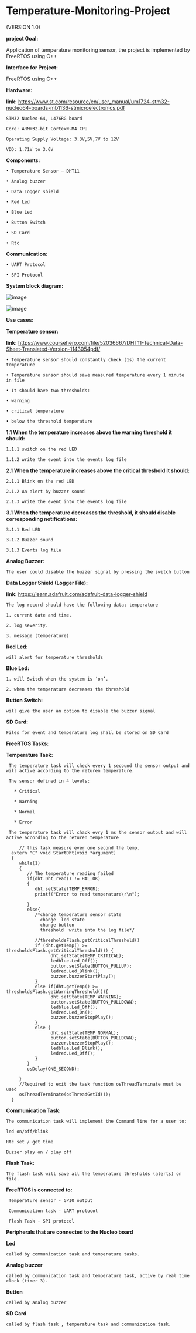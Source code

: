 # **Temperature-Monitoring-Project**
(VERSION 1.0)


**project Goal:**

   Application of temperature monitoring sensor, the project is implemented by FreeRTOS using C++ 

**Interface for Project:**

   FreeRTOS using C++

**Hardware:**
 
 **link:** https://www.st.com/resource/en/user_manual/um1724-stm32-nucleo64-boards-mb1136-stmicroelectronics.pdf

    STM32 Nucleo-64, L476RG board
    
    Core: ARM®32-bit Cortex®-M4 CPU

    Operating Supply Voltage: 3.3V,5V,7V to 12V
    
    VDD: 1.71V to 3.6V

**Components:**

    • Temperature Sensor – DHT11
    
    • Analog buzzer 
    
    • Data Logger shield
    
    • Red Led
    
    • Blue Led
    
    • Button Switch
    
    • SD Card
    
    • Rtc 
    
**Communication:**
    
    • UART Protocol 
    
    • SPI Protocol


**System block diagram:**
   
   ![image](https://user-images.githubusercontent.com/66781442/208040245-6057311c-868e-4bbb-8c60-e8e1728fae74.png)

   
   ![image](https://user-images.githubusercontent.com/66781442/208039832-db60c5b7-ced5-49cd-8d8e-0d2eac882905.png)



**Use cases:**

**Temperature sensor:**

**link:** https://www.coursehero.com/file/52036667/DHT11-Technical-Data-Sheet-Translated-Version-1143054pdf/ 

    • Temperature sensor should constantly check (1s) the current temperature
    
    • Temperature sensor should save measured temperature every 1 minute in file
    
    • It should have two thresholds:
    
    • warning
    
    • critical temperature
    
    • below the threshold temperature
    
**1.1 When the temperature increases above the warning threshold it should:**

    1.1.1 switch on the red LED

    1.1.2 write the event into the events log file

**2.1 When the temperature increases above the critical threshold it should:** 

    2.1.1 Blink on the red LED 

    2.1.2 An alert by buzzer sound 

    2.1.3 write the event into the events log file

**3.1 When the temperature decreases the threshold, it should disable corresponding notifications:**

    3.1.1 Red LED

    3.1.2 Buzzer sound

    3.1.3 Events log file
 
**Analog Buzzer:**

    The user could disable the buzzer signal by pressing the switch button

**Data Logger Shield (Logger File):**

**link**: https://learn.adafruit.com/adafruit-data-logger-shield

    The log record should have the following data: temperature

    1. current date and time.

    2. log severity.

    3. message (temperature)

**Red Led:**

    will alert for temperature thresholds

**Blue Led:**

    1. will Switch when the system is ‘on’.

    2. when the temperature decreases the threshold

**Button Switch:**

    will give the user an option to disable the buzzer signal

**SD Card:**

    Files for event and temperature log shall be stored on SD Card

**FreeRTOS Tasks:**

**Temperature Task:**

     The temperature task will check every 1 secound the sensor output and will active according to the returen temperature.
      
     The sensor defined in 4 levels:
         
       * Critical 
         
       * Warning 
         
       * Normal 
         
       * Error
   
     The temperature task will chack evry 1 ms the sensor output and will active according to the returen temperature

         // this task measure ever one second the temp.
      extern "C" void StartDht(void *argument)
      {
         while(1)
         {
            // The temperature reading failed
            if(dht.Dht_read() != HAL_OK)
            {
               dht.setState(TEMP_ERROR);
               printf("Error to read temperature\r\n");

            }
            else{
               /*change temperature sensor state
                 change  led state
                 change button
                 threshold  write into the log file*/

               //thresholdsFlash.getCriticalThreshold()
               if (dht.getTemp() >= thresholdsFlash.getCriticalThreshold()) {
                     dht.setState(TEMP_CRITICAL);
                     ledblue.Led_Off();
                     button.setState(BUTTON_PULLUP);
                     ledred.Led_Blink();
                     buzzer.buzzerStartPlay();
               }
               else if(dht.getTemp() >= thresholdsFlash.getWarningThreshold()){
                     dht.setState(TEMP_WARNING);
                     button.setState(BUTTON_PULLDOWN);
                     ledblue.Led_Off();
                     ledred.Led_On();
                     buzzer.buzzerStopPlay();
               }
               else {
                     dht.setState(TEMP_NORMAL);
                     button.setState(BUTTON_PULLDOWN);
                     buzzer.buzzerStopPlay();
                     ledblue.Led_Blink();
                     ledred.Led_Off();
               }
            }
            osDelay(ONE_SECOND);

         }
         //Required to exit the task function osThreadTerminate must be used
         osThreadTerminate(osThreadGetId());
      }

**Communication Task:**

    The communication task will implement the Command line for a user to:

    led on/off/blink

    Rtc set / get time 
    
    Buzzer play on / play off

**Flash Task:**

    The flash task will save all the temperature thresholds (alerts) on file.


**FreeRTOS is connected to:**

     Temperature sensor - GPIO output
       
     Communication task - UART protocol
       
     Flash Task - SPI protocol
       
**Peripherals that are connected to the Nucleo board**

**Led**  

    called by communication task and temperature tasks.

**Analog buzzer** 
    
    called by communication task and temperature task, active by real time clock (timer 3).

**Button**  
    
    called by analog buzzer

**SD Card** 
    
    called by flash task , temperature task and communication task.




